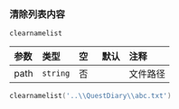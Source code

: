 ### 清除列表内容

`clearnamelist`

| 参数 | 类型     | 空   | 默认 | 注释     |
| :--- | :------- | :--- | :--- | :------- |
| path | `string` | 否   |      | 文件路径 |
```lua
clearnamelist('..\\QuestDiary\\abc.txt')
```

